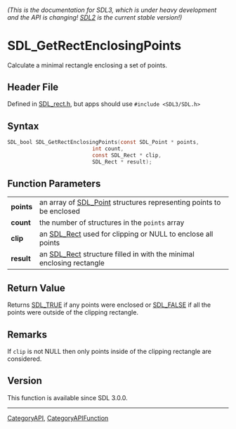 ###### (This is the documentation for SDL3, which is under heavy development and the API is changing! [SDL2](https://wiki.libsdl.org/SDL2/) is the current stable version!)
# SDL_GetRectEnclosingPoints

Calculate a minimal rectangle enclosing a set of points.

## Header File

Defined in [SDL_rect.h](https://github.com/libsdl-org/SDL/blob/main/include/SDL3/SDL_rect.h), but apps should use `#include <SDL3/SDL.h>`

## Syntax

```c
SDL_bool SDL_GetRectEnclosingPoints(const SDL_Point * points,
                           int count,
                           const SDL_Rect * clip,
                           SDL_Rect * result);

```

## Function Parameters

|                |                                                                                  |
| -------------- | -------------------------------------------------------------------------------- |
| **points**     | an array of [SDL_Point](SDL_Point) structures representing points to be enclosed |
| **count**      | the number of structures in the `points` array                                   |
| **clip**       | an [SDL_Rect](SDL_Rect) used for clipping or NULL to enclose all points          |
| **result**     | an [SDL_Rect](SDL_Rect) structure filled in with the minimal enclosing rectangle |

## Return Value

Returns [SDL_TRUE](SDL_TRUE) if any points were enclosed or
[SDL_FALSE](SDL_FALSE) if all the points were outside of the clipping
rectangle.

## Remarks

If `clip` is not NULL then only points inside of the clipping rectangle are
considered.

## Version

This function is available since SDL 3.0.0.

----
[CategoryAPI](CategoryAPI), [CategoryAPIFunction](CategoryAPIFunction)

